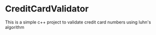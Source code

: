 # CreditCardValidator
This is a simple c++ project to validate credit card numbers using luhn's algorithm
